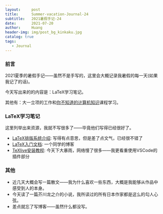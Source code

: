 ```yaml
---
layout:     post
title:      Summer-vacation-Journal-24
subtitle:   2021暑假手记-24
date:       2021-07-20
author:     Huang
header-img: img/post_bg_kinkaku.jpg
catalog: true
tags:
   - Journal
---
```


### 前言

2021夏季的暑假手记——虽然不是手写的，这里会大概记录我暑假的每一天(如果我记了的话)。

今天写出来的的内容是：LaTeX学习笔记。

其他有：大一立项的工作和[你不知道的计算机知识](https://www.bilibili.com/video/BV1x7411H7wa)课程学习。

### LaTeX学习笔记

这里列举出来资源，我就不写很多了——毕竟他们写得已经很好了。

* [LaTeX排版系统介绍](http://dralpha.altervista.org/zh/tech/lnotes2.pdf): 写得有点意思，但是差了点文气，已经很不错了
* [LaTeX入门文档](https://liam.page/2014/09/08/latex-introduction/): 一个同学的博客
* [TeXlive安装教程](https://www.bilibili.com/video/BV19v411j71N): 今天下大暴雨，网络慢了很多——我更看重使用VSCode的插件部分

### 其他

* 近几天大概会写一篇散文——我为什么喜欢一些东西，大概是我能够从作品中感受到人的本身。
* 今天读了一篇芥川龙之介的小说，我所读过的所有日本作家都是这么的勾人心弦。
* 差点就忘了写博客——虽然什么都没写。



